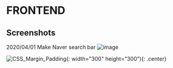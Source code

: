 # FRONTEND

Screenshots
---
2020/04/01 Make Naver search bar
![image](https://user-images.githubusercontent.com/59616862/78132746-40b88500-7458-11ea-929a-178b792a7ecf.png)

![CSS_Margin_Padding](https://user-images.githubusercontent.com/59616862/78134728-89be0880-745b-11ea-8a62-f7a1b8351203.png){: width="300" height="300"){: .center}
